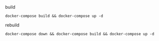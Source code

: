 build

`docker-compose build && docker-compose up -d
`

rebuild 

`docker-compose down && docker-compose build && docker-compose up -d`